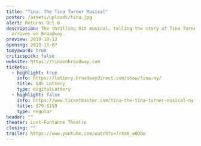 ```yaml
---
title: "Tina: The Tina Turner Musical"
poster: /assets/uploads/tina.jpg
alert: Returns Oct 8
description: The thrilling hit musical, telling the story of Tina Turner,
  arrives on Broadway.
preview: 2019-10-12
opening: 2019-11-07
tonyaward: true
criticspick: false
website: https://tinaonbroadway.com
tickets:
  - highlight: true
    info: https://lottery.broadwaydirect.com/show/tina-ny/
    title: $45 Lottery
    type: digitalLottery
  - highlight: false
    info: https://www.ticketmaster.com/tina-the-tina-turner-musical-ny-tickets/artist/2612545
    title: $79-$159
    type: regular
header: ""
theater: Lunt-Fontanne Theatre
closing: ""
trailer: https://www.youtube.com/watch?v=7rXaK_w0O8w
---
```

